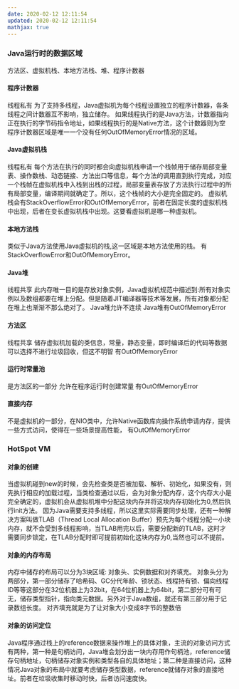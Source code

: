 ```yaml
---
date: 2020-02-12 12:11:54
updated: 2020-02-12 12:11:54
mathjax: true
---
```


### Java运行时的数据区域
方法区、虚拟机栈、本地方法栈、堆、程序计数器

#### 程序计数器
线程私有
为了支持多线程，Java虚拟机为每个线程设置独立的程序计数器，各条线程之间计数器互不影响，独立储存。
如果线程执行的是Java方法，计数器指向正在执行的字节码指令地址，如果线程执行的是Native方法，这个计数器则为空
程序计数器区域是唯一一个没有任何OutOfMemoryError情况的区域。

<!---more-->
#### Java虚拟机栈
线程私有
每个方法在执行的同时都会向虚拟机栈申请一个栈帧用于储存局部变量表、操作数栈、动态链接、方法出口等信息，每个方法的调用直到执行完成，对应一个栈帧在虚拟机栈中入栈到出栈的过程，局部变量表存放了方法执行过程中的所有局部变量，编译期间就确定了。所以，这个栈帧的大小是完全固定的。
虚拟机栈会有StackOverflowError和OutOfMemoryError，前者在固定长度的虚拟机栈中出现，后者在变长虚拟机栈中出现。这要看虚拟机是哪一种虚拟机。

#### 本地方法栈
类似于Java方法使用Java虚拟机的栈,这一区域是本地方法使用的栈。
有StackOverflowError和OutOfMemoryError。

#### Java堆
线程共享
此内存唯一目的是存放对象实例，Java虚拟机规范中描述到:所有对象实例以及数组都要在堆上分配。但是随着JIT编译器等技术等发展，所有对象都分配在堆上也渐渐不那么绝对了。
Java堆允许不连续
Java堆有OutOfMemoryError


#### 方法区
线程共享
储存虚拟机加载的类信息，常量，静态变量，即时编译后的代码等数据
可以选择不进行垃圾回收，但这不明智
有OutOfMemoryError


#### 运行时常量池
是方法区的一部分
允许在程序运行时创建常量
有OutOfMemoryError

#### 直接内存
不是虚拟机的一部分，在NIO类中，允许Native函数库向操作系统申请内存，提供一些方式访问，使得在一些场景提高性能，
有OutOfMemoryError

### HotSpot VM
#### 对象的创建
当虚拟机碰到new的时候，会先检查类是否被加载、解析、初始化，如果没有，则先执行相应的加载过程，当类检查通过以后，会为对象分配内存，这个内存大小是完全确定的，虚拟机会从虚拟机堆中分配这块内存并将这块内存初始化为0,然后执行init方法。
因为Java需要支持多线程，所以这里实际需要同步处理，还有一种解决方案叫做TLAB（Thread Local Allocation Buffer）预先为每个线程分配一小块内存，就不会受到多线程影响，当TLAB用完以后，需要分配新的TLAB，这时才需要同步锁定，在TLAB分配时即可提前初始化这块内存为0,当然也可以不提前。


#### 对象的内存布局
内存中储存的布局可以分为3块区域: 对象头、实例数据和对齐填充。
对象头分为两部分，第一部分储存了哈希码、GC分代年龄、锁状态、线程持有锁、偏向线程ID等等这部分在32位机器上为32bit，在64位机器上为64bit，第二部分可有可无，储存类型指针，指向类元数据。另外对于Java数组，就还有第三部分用于记录数组长度。
对齐填充就是为了让对象大小变成8字节的整数倍

#### 对象的访问定位
Java程序通过栈上的reference数据来操作堆上的具体对象，主流的对象访问方式有两种，第一种是句柄访问，Java堆会划分出一块内存用作句柄池，reference储存句柄地址，句柄储存对象实例和类型各自的具体地址；第二种是直接访问，这种情况Java对象的布局中就要考虑储存类型数据，reference就储存对象的直接地址。前者在垃圾收集时移动时快，后者访问速度快。